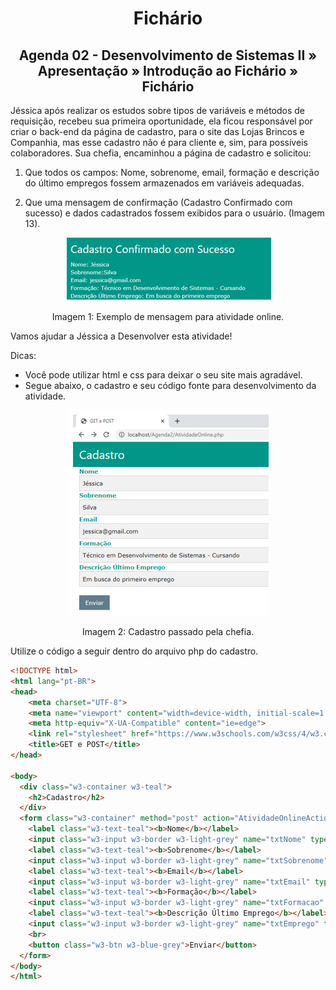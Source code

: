 <div align="center">

# Fichário
## Agenda 02 - Desenvolvimento de Sistemas II » Apresentação » Introdução ao Fichário » Fichário

</div>

Jéssica após realizar os estudos sobre tipos de variáveis e métodos de requisição, recebeu sua primeira oportunidade, ela ficou responsável por criar o back-end da página de cadastro, para o site das Lojas Brincos e Companhia, mas esse cadastro não é para cliente e, sim, para possíveis colaboradores. Sua chefia, encaminhou a página de cadastro e solicitou:

1. Que todos os campos: Nome, sobrenome, email, formação e descrição do último empregos fossem armazenados em variáveis adequadas.

2. Que uma mensagem de confirmação (Cadastro Confirmado com sucesso) e dados cadastrados fossem exibidos para o usuário. (Imagem 13).

<div align="center">
<img src="./assets/A1.png">
<p>Imagem 1: Exemplo de mensagem para atividade online.</p>
</div>

Vamos ajudar a Jéssica a Desenvolver esta atividade!

Dicas:

- Você pode utilizar html e css para deixar o seu site mais agradável.
- Segue abaixo, o cadastro e seu código fonte para desenvolvimento da atividade.

<div align="center">
<img src="./assets/A2.png">
<p>Imagem 2: Cadastro passado pela chefia.</p>
</div>

Utilize o código a seguir dentro do arquivo php do cadastro.

~~~html
<!DOCTYPE html>
<html lang="pt-BR">
<head>
    <meta charset="UTF-8">
    <meta name="viewport" content="width=device-width, initial-scale=1.0">
    <meta http-equiv="X-UA-Compatible" content="ie=edge">
    <link rel="stylesheet" href="https://www.w3schools.com/w3css/4/w3.css">
    <title>GET e POST</title>
</head>

<body>
  <div class="w3-container w3-teal">
    <h2>Cadastro</h2>
  </div>
  <form class="w3-container" method="post" action="AtividadeOnlineAction.php">
    <label class="w3-text-teal"><b>Nome</b></label>
    <input class="w3-input w3-border w3-light-grey" name="txtNome" type="text">
    <label class="w3-text-teal"><b>Sobrenome</b></label>
    <input class="w3-input w3-border w3-light-grey" name="txtSobrenome" type="text">
    <label class="w3-text-teal"><b>Email</b></label>
    <input class="w3-input w3-border w3-light-grey" name="txtEmail" type="text">
    <label class="w3-text-teal"><b>Formação</b></label>
    <input class="w3-input w3-border w3-light-grey" name="txtFormacao" type="text">
    <label class="w3-text-teal"><b>Descrição Último Emprego</b></label>
    <input class="w3-input w3-border w3-light-grey" name="txtEmprego" type="text">
    <br>
    <button class="w3-btn w3-blue-grey">Enviar</button>
  </form>
</body>
</html>
~~~